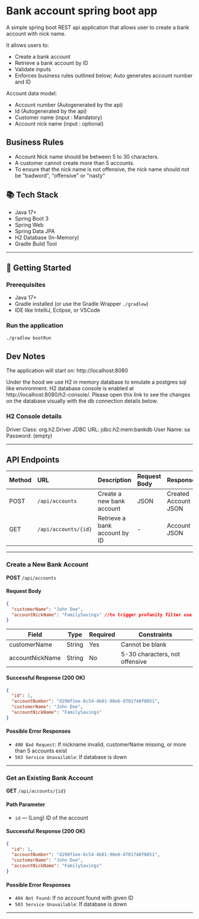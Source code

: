 # Bank account spring boot app

A simple spring boot REST api application that allows user to create a bank account with nick name.

It allows users to:

- Create a bank account
- Retrieve a bank account by ID
- Validate inputs
- Enforces business rules outlined below; Auto generates account number and ID

Account data model:

- Account number (Autogenerated by the api)
- Id (Autogenerated by the api)
- Customer name (input : Mandatory)
- Account nick name (input : optional)

## Business Rules

- Account Nick name should be between 5 to 30 characters.
- A customer cannot create more than 5 accounts.
- To ensure that the nick name is not offensive, the nick name should not be "badword", "offensive" or "nasty"

## 📚 Tech Stack

- Java 17+
- Spring Boot 3
- Spring Web
- Spring Data JPA
- H2 Database (In-Memory)
- Gradle Build Tool

---

## 🚀 Getting Started

### Prerequisites

- Java 17+
- Gradle installed (or use the Gradle Wrapper `./gradlew`)
- IDE like IntelliJ, Eclipse, or VSCode

### Run the application

```bash
./gradlew bootRun
```

## Dev Notes

The application will start on: http://localhost:8080

Under the hood we use H2 in memory database to emulate a postgres sql like environment.
H2 database console is enabled at http://localhost:8080/h2-console/. Please open this link to see the changes on the database visually with the db connection details below.

### H2 Console details

Driver Class: org.h2.Driver
JDBC URL: jdbc:h2:mem:bankdb
User Name: sa
Password: (empty)

---

## API Endpoints

| Method | URL                  | Description                   | Request Body | Response             |
| :----- | :------------------- | :---------------------------- | :----------- | :------------------- |
| POST   | `/api/accounts`      | Create a new bank account     | JSON         | Created Account JSON |
| GET    | `/api/accounts/{id}` | Retrieve a bank account by ID | -            | Account JSON         |

---

### Create a New Bank Account

**POST** `/api/accounts`

#### Request Body

```json
{
  "customerName": "John Doe",
  "accountNickName": "FamilySavings" //to trigger profanity filter use "badword", "offensive" or "nasty"
}
```

| Field           | Type   | Required | Constraints                    |
| --------------- | ------ | -------- | ------------------------------ |
| customerName    | String | Yes      | Cannot be blank                |
| accountNickName | String | No       | 5-30 characters, not offensive |

#### Successful Response (200 OK)

```json
{
  "id": 1,
  "accountNumber": "d290f1ee-6c54-4b01-90e6-d701748f0851",
  "customerName": "John Doe",
  "accountNickName": "FamilySavings"
}
```

#### Possible Error Responses

- `400 Bad Request`: If nickname invalid, customerName missing, or more than 5 accounts exist
- `503 Service Unavailable`: If database is down

---

### Get an Existing Bank Account

**GET** `/api/accounts/{id}`

#### Path Parameter

- `id` — (Long) ID of the account

#### Successful Response (200 OK)

```json
{
  "id": 1,
  "accountNumber": "d290f1ee-6c54-4b01-90e6-d701748f0851",
  "customerName": "John Doe",
  "accountNickName": "FamilySavings"
}
```

#### Possible Error Responses

- `404 Not Found`: If no account found with given ID
- `503 Service Unavailable`: If database is down

---

